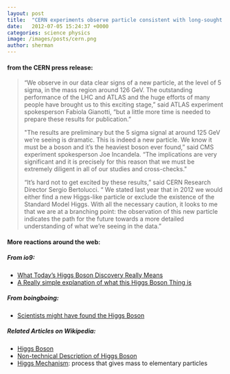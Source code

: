 ```yaml
---
layout: post
title:  "CERN experiments observe particle consistent with long-sought Higgs boson"
date:   2012-07-05 15:24:37 +0000
categories: science physics
image: /images/posts/cern.png
author: sherman
---
```

<h4>from the CERN press release:</h4>

<blockquote>
“We observe in our data clear signs of a new particle, at the level of 5 sigma, in the mass region around 126 GeV. The outstanding performance of the LHC and ATLAS and the huge efforts of many people have brought us to this exciting stage,” said ATLAS experiment spokesperson Fabiola Gianotti, “but a little more time is needed to prepare these results for publication.”

"The results are preliminary but the 5 sigma signal at around 125 GeV we’re seeing is dramatic. This is indeed a new particle. We know it must be a boson and it’s the heaviest boson ever found,” said CMS experiment spokesperson Joe Incandela. “The implications are very significant and it is precisely for this reason that we must be extremely diligent in all of our studies and cross-checks."

“It’s hard not to get excited by these results,” said CERN Research Director Sergio Bertolucci. “ We stated last year that in 2012 we would either find a new Higgs-like particle or exclude the existence of the Standard Model Higgs. With all the necessary caution, it looks to me that we are at a branching point: the observation of this new particle indicates the path for the future towards a more detailed understanding of what we’re seeing in the data.”
</blockquote>



<div id="read-more">
<h4>More reactions around the web:</h4>

<h5>From io9: </h5>
<ul>
<li><a href="http://io9.com/5923494/what-todays-higgs-boson-discovery-really-means?tag=physics">What Today’s Higgs Boson Discovery Really Means</a></li>
<li><a href="http://gizmodo.com/5923585/a-really-simple-explanation-of-what-this-higgs-boson-thing-is?tag=physics">A Really simple explanation of what this Higgs Boson Thing is</a></li>
</ul>
<h5>From boingboing:</h5>
<ul>
<li><a href="http://boingboing.net/2012/07/04/scientists-might-have-found-th.html">Scientists might have found the Higgs Boson</a></li>
</ul>

<h5>Related Articles on Wikipedia:</h5>
<ul>
<li><a href="http://en.wikipedia.org/wiki/Higgs_boson">Higgs Boson</a></li>
<li><a href="http://en.wikipedia.org/wiki/Higgs_boson#Non-technical_description">Non-technical Description of Higgs Boson</a></li>
<li><a href=http://en.wikipedia.org/wiki/Higgs_mechanism>Higgs Mechanism</a>: process that gives mass to elementary particles</li>
</ul>
</div>
